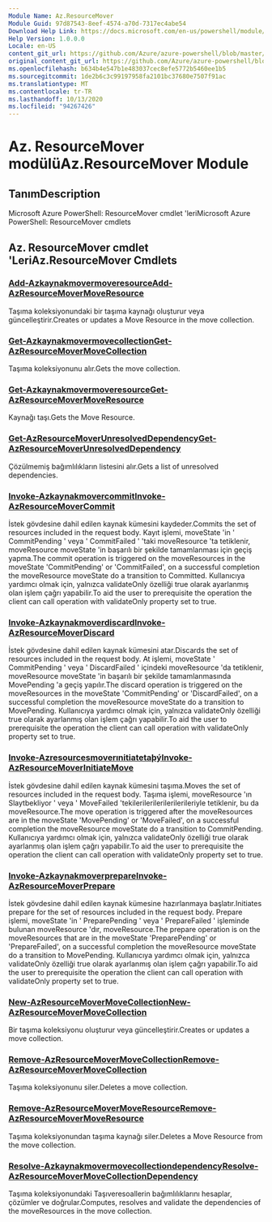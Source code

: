 ```yaml
---
Module Name: Az.ResourceMover
Module Guid: 97d87543-8eef-4574-a70d-7317ec4abe54
Download Help Link: https://docs.microsoft.com/en-us/powershell/module/az.resourcemover
Help Version: 1.0.0.0
Locale: en-US
content_git_url: https://github.com/Azure/azure-powershell/blob/master/src/ResourceMover/help/Az.ResourceMover.md
original_content_git_url: https://github.com/Azure/azure-powershell/blob/master/src/ResourceMover/help/Az.ResourceMover.md
ms.openlocfilehash: b634b4e547b1e483037cec8efe5772b5460ee1b5
ms.sourcegitcommit: 1de2b6c3c99197958fa2101bc37680e7507f91ac
ms.translationtype: MT
ms.contentlocale: tr-TR
ms.lasthandoff: 10/13/2020
ms.locfileid: "94267426"
---
```

# <span data-ttu-id="ecdac-101">Az. ResourceMover modülü</span><span class="sxs-lookup"><span data-stu-id="ecdac-101">Az.ResourceMover Module</span></span>
## <span data-ttu-id="ecdac-102">Tanım</span><span class="sxs-lookup"><span data-stu-id="ecdac-102">Description</span></span>
<span data-ttu-id="ecdac-103">Microsoft Azure PowerShell: ResourceMover cmdlet 'leri</span><span class="sxs-lookup"><span data-stu-id="ecdac-103">Microsoft Azure PowerShell: ResourceMover cmdlets</span></span>

## <span data-ttu-id="ecdac-104">Az. ResourceMover cmdlet 'Leri</span><span class="sxs-lookup"><span data-stu-id="ecdac-104">Az.ResourceMover Cmdlets</span></span>
### [<span data-ttu-id="ecdac-105">Add-Azkaynakmovermoveresource</span><span class="sxs-lookup"><span data-stu-id="ecdac-105">Add-AzResourceMoverMoveResource</span></span>](Add-AzResourceMoverMoveResource.md)
<span data-ttu-id="ecdac-106">Taşıma koleksiyonundaki bir taşıma kaynağı oluşturur veya güncelleştirir.</span><span class="sxs-lookup"><span data-stu-id="ecdac-106">Creates or updates a Move Resource in the move collection.</span></span>

### [<span data-ttu-id="ecdac-107">Get-Azkaynakmovermovecollection</span><span class="sxs-lookup"><span data-stu-id="ecdac-107">Get-AzResourceMoverMoveCollection</span></span>](Get-AzResourceMoverMoveCollection.md)
<span data-ttu-id="ecdac-108">Taşıma koleksiyonunu alır.</span><span class="sxs-lookup"><span data-stu-id="ecdac-108">Gets the move collection.</span></span>

### [<span data-ttu-id="ecdac-109">Get-Azkaynakmovermoveresource</span><span class="sxs-lookup"><span data-stu-id="ecdac-109">Get-AzResourceMoverMoveResource</span></span>](Get-AzResourceMoverMoveResource.md)
<span data-ttu-id="ecdac-110">Kaynağı taşı.</span><span class="sxs-lookup"><span data-stu-id="ecdac-110">Gets the Move Resource.</span></span>

### [<span data-ttu-id="ecdac-111">Get-AzResourceMoverUnresolvedDependency</span><span class="sxs-lookup"><span data-stu-id="ecdac-111">Get-AzResourceMoverUnresolvedDependency</span></span>](Get-AzResourceMoverUnresolvedDependency.md)
<span data-ttu-id="ecdac-112">Çözülmemiş bağımlılıkların listesini alır.</span><span class="sxs-lookup"><span data-stu-id="ecdac-112">Gets a list of unresolved dependencies.</span></span>

### [<span data-ttu-id="ecdac-113">Invoke-Azkaynakmovercommit</span><span class="sxs-lookup"><span data-stu-id="ecdac-113">Invoke-AzResourceMoverCommit</span></span>](Invoke-AzResourceMoverCommit.md)
<span data-ttu-id="ecdac-114">İstek gövdesine dahil edilen kaynak kümesini kaydeder.</span><span class="sxs-lookup"><span data-stu-id="ecdac-114">Commits the set of resources included in the request body.</span></span>
<span data-ttu-id="ecdac-115">Kayıt işlemi, moveState 'in ' CommitPending ' veya ' CommitFailed ' 'taki moveResource 'ta tetiklenir, moveResource moveState 'in başarılı bir şekilde tamamlanması için geçiş yapma.</span><span class="sxs-lookup"><span data-stu-id="ecdac-115">The commit operation is triggered on the moveResources in the moveState 'CommitPending' or 'CommitFailed', on a successful completion the moveResource moveState do a transition to Committed.</span></span>
<span data-ttu-id="ecdac-116">Kullanıcıya yardımcı olmak için, yalnızca validateOnly özelliği true olarak ayarlanmış olan işlem çağrı yapabilir.</span><span class="sxs-lookup"><span data-stu-id="ecdac-116">To aid the user to prerequisite the operation the client can call operation with validateOnly property set to true.</span></span>

### [<span data-ttu-id="ecdac-117">Invoke-Azkaynakmoverdiscard</span><span class="sxs-lookup"><span data-stu-id="ecdac-117">Invoke-AzResourceMoverDiscard</span></span>](Invoke-AzResourceMoverDiscard.md)
<span data-ttu-id="ecdac-118">İstek gövdesine dahil edilen kaynak kümesini atar.</span><span class="sxs-lookup"><span data-stu-id="ecdac-118">Discards the set of resources included in the request body.</span></span>
<span data-ttu-id="ecdac-119">At işlemi, moveState ' CommitPending ' veya ' DiscardFailed ' içindeki moveResource 'da tetiklenir, moveResource moveState 'in başarılı bir şekilde tamamlanmasında MovePending 'a geçiş yapılır.</span><span class="sxs-lookup"><span data-stu-id="ecdac-119">The discard operation is triggered on the moveResources in the moveState 'CommitPending' or 'DiscardFailed', on a successful completion the moveResource moveState do a transition to MovePending.</span></span>
<span data-ttu-id="ecdac-120">Kullanıcıya yardımcı olmak için, yalnızca validateOnly özelliği true olarak ayarlanmış olan işlem çağrı yapabilir.</span><span class="sxs-lookup"><span data-stu-id="ecdac-120">To aid the user to prerequisite the operation the client can call operation with validateOnly property set to true.</span></span>

### [<span data-ttu-id="ecdac-121">Invoke-Azresourcesmoverınitiatetaþý</span><span class="sxs-lookup"><span data-stu-id="ecdac-121">Invoke-AzResourceMoverInitiateMove</span></span>](Invoke-AzResourceMoverInitiateMove.md)
<span data-ttu-id="ecdac-122">İstek gövdesine dahil edilen kaynak kümesini taşıma.</span><span class="sxs-lookup"><span data-stu-id="ecdac-122">Moves the set of resources included in the request body.</span></span>
<span data-ttu-id="ecdac-123">Taşıma işlemi, moveResource 'ın Slaytbekliyor ' veya ' MoveFailed 'tekilerilerilerilerilerileriyle tetiklenir, bu da moveResource.</span><span class="sxs-lookup"><span data-stu-id="ecdac-123">The move operation is triggered after the moveResources are in the moveState 'MovePending' or 'MoveFailed', on a successful completion the moveResource moveState do a transition to CommitPending.</span></span>
<span data-ttu-id="ecdac-124">Kullanıcıya yardımcı olmak için, yalnızca validateOnly özelliği true olarak ayarlanmış olan işlem çağrı yapabilir.</span><span class="sxs-lookup"><span data-stu-id="ecdac-124">To aid the user to prerequisite the operation the client can call operation with validateOnly property set to true.</span></span>

### [<span data-ttu-id="ecdac-125">Invoke-Azkaynakmoverprepare</span><span class="sxs-lookup"><span data-stu-id="ecdac-125">Invoke-AzResourceMoverPrepare</span></span>](Invoke-AzResourceMoverPrepare.md)
<span data-ttu-id="ecdac-126">İstek gövdesine dahil edilen kaynak kümesine hazırlanmaya başlatır.</span><span class="sxs-lookup"><span data-stu-id="ecdac-126">Initiates prepare for the set of resources included in the request body.</span></span>
<span data-ttu-id="ecdac-127">Prepare işlemi, moveState 'in ' PreparePending ' veya ' PrepareFailed ' işleminde bulunan moveResource 'dır, moveResource.</span><span class="sxs-lookup"><span data-stu-id="ecdac-127">The prepare operation is on the moveResources that are in the moveState 'PreparePending' or 'PrepareFailed', on a successful completion the moveResource moveState do a transition to MovePending.</span></span>
<span data-ttu-id="ecdac-128">Kullanıcıya yardımcı olmak için, yalnızca validateOnly özelliği true olarak ayarlanmış olan işlem çağrı yapabilir.</span><span class="sxs-lookup"><span data-stu-id="ecdac-128">To aid the user to prerequisite the operation the client can call operation with validateOnly property set to true.</span></span>

### [<span data-ttu-id="ecdac-129">New-AzResourceMoverMoveCollection</span><span class="sxs-lookup"><span data-stu-id="ecdac-129">New-AzResourceMoverMoveCollection</span></span>](New-AzResourceMoverMoveCollection.md)
<span data-ttu-id="ecdac-130">Bir taşıma koleksiyonu oluşturur veya güncelleştirir.</span><span class="sxs-lookup"><span data-stu-id="ecdac-130">Creates or updates a move collection.</span></span>

### [<span data-ttu-id="ecdac-131">Remove-AzResourceMoverMoveCollection</span><span class="sxs-lookup"><span data-stu-id="ecdac-131">Remove-AzResourceMoverMoveCollection</span></span>](Remove-AzResourceMoverMoveCollection.md)
<span data-ttu-id="ecdac-132">Taşıma koleksiyonunu siler.</span><span class="sxs-lookup"><span data-stu-id="ecdac-132">Deletes a move collection.</span></span>

### [<span data-ttu-id="ecdac-133">Remove-AzResourceMoverMoveResource</span><span class="sxs-lookup"><span data-stu-id="ecdac-133">Remove-AzResourceMoverMoveResource</span></span>](Remove-AzResourceMoverMoveResource.md)
<span data-ttu-id="ecdac-134">Taşıma koleksiyonundan taşıma kaynağı siler.</span><span class="sxs-lookup"><span data-stu-id="ecdac-134">Deletes a Move Resource from the move collection.</span></span>

### [<span data-ttu-id="ecdac-135">Resolve-Azkaynakmovermovecollectiondependency</span><span class="sxs-lookup"><span data-stu-id="ecdac-135">Resolve-AzResourceMoverMoveCollectionDependency</span></span>](Resolve-AzResourceMoverMoveCollectionDependency.md)
<span data-ttu-id="ecdac-136">Taşıma koleksiyonundaki Taşıveresoallerin bağımlılıklarını hesaplar, çözümler ve doğrular.</span><span class="sxs-lookup"><span data-stu-id="ecdac-136">Computes, resolves and validate the dependencies of the moveResources in the move collection.</span></span>


